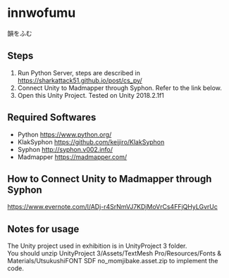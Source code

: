 # innwofumu
韻をふむ

## Steps
1. Run Python Server, steps are described in https://sharkattack51.github.io/post/cs_py/
2. Connect Unity to Madmapper through Syphon. Refer to the link below.
3. Open this Unity Project. Tested on Unity 2018.2.1f1

## Required Softwares
- Python https://www.python.org/
- KlakSyphon https://github.com/keijiro/KlakSyphon
- Syphon http://syphon.v002.info/
- Madmapper https://madmapper.com/

## How to Connect Unity to Madmapper through Syphon
https://www.evernote.com/l/ADj-r4SrNmVJ7KDjMoVrCs4FFjQHyLGvrUc


## Notes for usage
The Unity project used in exhibition is in UnityProject 3 folder.  
You should unzip UnityProject 3/Assets/TextMesh Pro/Resources/Fonts & Materials/UtsukushiFONT SDF no_momjibake.asset.zip to implement the code.
